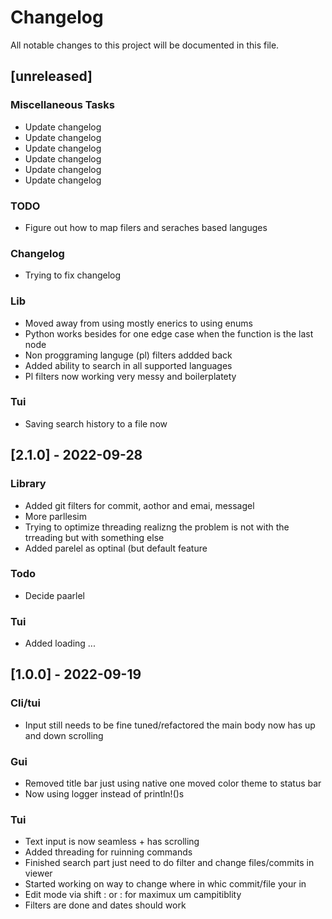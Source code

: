# Changelog

All notable changes to this project will be documented in this file.

## [unreleased]

### Miscellaneous Tasks

- Update changelog
- Update changelog
- Update changelog
- Update changelog
- Update changelog
- Update changelog

### TODO

- Figure out how to map filers and seraches based languges

### Changelog

- Trying to fix changelog

### Lib

- Moved away from using mostly enerics to using enums
- Python works besides for one edge case when the function is the last node
- Non proggraming languge (pl) filters addded back
- Added ability to search in all supported languages
- Pl filters now working very messy and boilerplatety

### Tui

- Saving search history to a file now

## [2.1.0] - 2022-09-28

### Library

- Added git filters for commit, aothor and emai, messagel
- More parllesim
- Trying to optimize threading realizng the problem is not with the trreading but with something else
- Added parelel as optinal (but default feature

### Todo

- Decide paarlel

### Tui

- Added loading ...

## [1.0.0] - 2022-09-19

### Cli/tui

- Input still needs to be fine tuned/refactored the main body now has up and down scrolling

### Gui

- Removed title bar just using native one moved color theme to status bar
- Now using logger instead of println!()s

### Tui

- Text input is now seamless + has scrolling
- Added threading for ruinning commands
- Finished search part just need to do filter and change files/commits in viewer
- Started working on way to change where in whic commit/file your in
- Edit mode via shift :  or : for maximux um campitiblity
- Filters are done and dates should work

